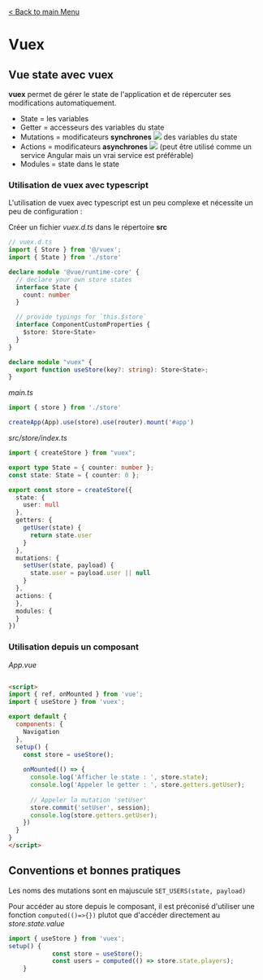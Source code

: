 [< Back to main Menu](https://github.com/gsoulie/vue-resources/blob/main/vue-index.md)    

# Vuex

## Vue state avec vuex

**vuex** permet de gérer le state de l'application et de répercuter ses modifications automatiquement.

* State = les variables     
* Getter = accesseurs des variables du state     
* Mutations = modificateurs **synchrones** <img src="https://img.shields.io/badge/Important-DD0031.svg?logo=LOGO"> des variables du state     
* Actions = modificateurs **asynchrones** <img src="https://img.shields.io/badge/Important-DD0031.svg?logo=LOGO"> (peut être utilisé comme un service Angular mais un vrai service est préférable)      
* Modules = state dans le state     

### Utilisation de vuex avec typescript

L'utilisation de vuex avec typescript est un peu complexe et nécessite un peu de configuration :

Créer un fichier *vuex.d.ts* dans le répertoire **src**

````typescript
// vuex.d.ts
import { Store } from '@/vuex';
import { State } from './store'

declare module '@vue/runtime-core' {
  // declare your own store states
  interface State {
    count: number
  }

  // provide typings for `this.$store`
  interface ComponentCustomProperties {
    $store: Store<State>
  }
}

declare module "vuex" {
  export function useStore(key?: string): Store<State>;
}
````

*main.ts*

````typescript
import { store } from './store'

createApp(App).use(store).use(router).mount('#app')
````

*src/store/index.ts*

````typescript
import { createStore } from "vuex";

export type State = { counter: number };
const state: State = { counter: 0 };

export const store = createStore({
  state: {
    user: null
  },
  getters: {
    getUser(state) {
      return state.user
    }
  },
  mutations: {
    setUser(state, payload) {
      state.user = payload.user || null
    }
  },
  actions: {
  },
  modules: {
  }
})

````

### Utilisation depuis un composant

*App.vue*

````html

<script>
import { ref, onMounted } from 'vue';
import { useStore } from 'vuex';

export default {
  components: {
    Navigation
  },
  setup() {
    const store = useStore();
    
    onMounted(() => {
      console.log('Afficher le state : ', store.state);
      console.log('Appeler le getter : ', store.getters.getUser);
	  
	  // Appeler la mutation 'setUser'
	  store.commit('setUser', session);
      console.log(store.getters.getUser);
    })
  }
}
</script>
````

## Conventions et bonnes pratiques

Les noms des mutations sont en majuscule ````SET_USERS(state, payload)````

Pour accéder au store depuis le composant, il est préconisé d'utiliser une fonction ````computed(()=>{})```` plutot que d'accéder directement au *store.state.value*

````typescript
import { useStore } from 'vuex';
setup() {
        	const store = useStore();
        	const users = computed(() => store.state.players);
	}
````

